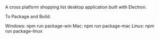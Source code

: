 A cross platform shopping list desktop application built with Electron.

To Package and Build:

Windows: npm run package-win
Mac: npm run package-mac
Linux: npm run package-linux
